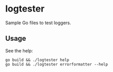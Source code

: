 # logtester

Sample Go files to test loggers.

## Usage

See the help:

```shell
go build && ./logtester help
go build && ./logtester errorformatter --help
```
